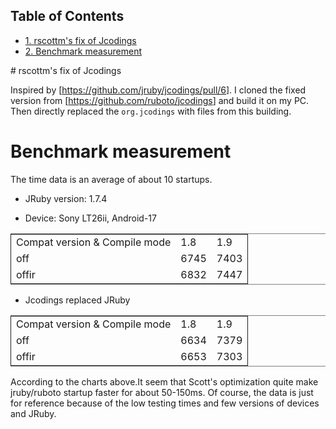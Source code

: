 <div id="table-of-contents">
<h2>Table of Contents</h2>
<div id="text-table-of-contents">
<ul>
<li><a href="#sec-1">1. rscottm's fix of Jcodings</a></li>
<li><a href="#sec-2">2. Benchmark measurement</a></li>
</ul>
</div>
</div>
# rscottm's fix of Jcodings

Inspired by [<https://github.com/jruby/jcodings/pull/6>]. I cloned the fixed version from [<https://github.com/ruboto/jcodings>] and build it on my PC. Then directly replaced the `org.jcodings` with files from this building.

# Benchmark measurement

The time data is an average of about 10 startups.

-   JRuby version: 1.7.4

-   Device: Sony LT26ii, Android-17

<table border="2" cellspacing="0" cellpadding="6" rules="groups" frame="hsides">


<colgroup>
<col class="left"/>

<col class="right"/>

<col class="right"/>
</colgroup>
<tbody>
<tr>
<td class="left">Compat version & Compile mode</td>
<td class="right">1.8</td>
<td class="right">1.9</td>
</tr>


<tr>
<td class="left">off</td>
<td class="right">6745</td>
<td class="right">7403</td>
</tr>


<tr>
<td class="left">offir</td>
<td class="right">6832</td>
<td class="right">7447</td>
</tr>
</tbody>
</table>

-   Jcodings replaced JRuby

<table border="2" cellspacing="0" cellpadding="6" rules="groups" frame="hsides">


<colgroup>
<col class="left"/>

<col class="right"/>

<col class="right"/>
</colgroup>
<tbody>
<tr>
<td class="left">Compat version & Compile mode</td>
<td class="right">1.8</td>
<td class="right">1.9</td>
</tr>


<tr>
<td class="left">off</td>
<td class="right">6634</td>
<td class="right">7379</td>
</tr>


<tr>
<td class="left">offir</td>
<td class="right">6653</td>
<td class="right">7303</td>
</tr>
</tbody>
</table>

According to the charts above.It seem that Scott's optimization quite make jruby/ruboto startup faster for about 50-150ms. Of course, the data is just for reference because of the low testing times and few versions of devices and JRuby.
